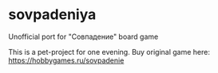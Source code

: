 # sovpadeniya
Unofficial port for "Совпадение" board game

This is a pet-project for one evening.
Buy original game here: https://hobbygames.ru/sovpadenie

